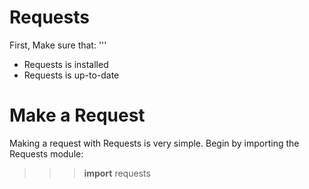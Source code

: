 # Requests

First, Make sure that:
'''
- Requests is installed
- Requests is up-to-date

# Make a Request
Making a request with Requests is very simple.
Begin by importing the Requests module:

>>> **import** requests
